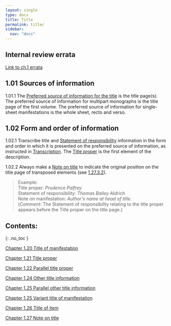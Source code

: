 ```yaml
---
layout: single
type: docs
title: Title
permalink: title/
sidebar:
  nav: "docs"
---
```


## Internal review errata

[Link to ch.1 errata](https://docs.google.com/document/d/1ZQrHST262NmyQBIjqDihNGPaU_Y9rKCN2wiRPtwm-D8/edit)

## 1.01 Sources of information

<a name="1.01.1">1.01.1</a> The [Preferred source of information for the title](/DCRMR/general-rules/Data-provenance/#026-sources-of-information) is the title page(s). The preferred source of information for multipart monographs is the title page of the first volume. The preferred source of information for single-sheet manifestations is the whole sheet, recto and verso. 

## 1.02 Form and order of information

<a name="1.02.1">1.02.1</a> Transcribe title and [Statement of responsibility](/DCRMR/sor/) information in the form and order in which it is presented on the preferred source of information, as instructed in [Transcription](/DCRMR/general-rules/Transcription/). The [Title proper](/DCRMR/title/Title-proper/) is the first element of the description.  

<a name="1.02.2">1.02.2</a> Always make a [Note on title](/DCRMR/title/Note-on-title/) to indicate the original position on the title page of transposed elements (see [1.27.3.2](/DCRMR/title/Note-on-title/#1.27.3.2)).

>Example:  
>Title proper: <CITE>Prudence Palfrey</CITE>  
>Statement of responsibility: <CITE>Thomas Bailey Aldrich</CITE>  
>Note on manifestation: <CITE>Author's name at head of title.</CITE>  
>(*Comment*: The Statement of responsibility relating to the title proper appears before the Title proper on the title page.)

## Contents:
{: .no_toc }

[Chapter 1.20 Title of manifestation](/DCRMR/title/Title-of-manifestation/)

[Chapter 1.21 Title proper](/DCRMR/title/Title-proper/)

[Chapter 1.22 Parallel title proper](/DCRMR/title/Parallel-title-proper/)

[Chapter 1.24 Other title information](/DCRMR/title/Other-title-information/)

[Chapter 1.25 Parallel other title information](/DCRMR/title/Parallel-other-title-information/)

[Chapter 1.25 Variant title of manifestation](/DCRMR/title/Variant-title-of-manifestation/)

[Chapter 1.26 Title of item](/DCRMR/title/Title-of-item/)

[Chapter 1.27 Note on title](/DCRMR/title/Note-on-title/)